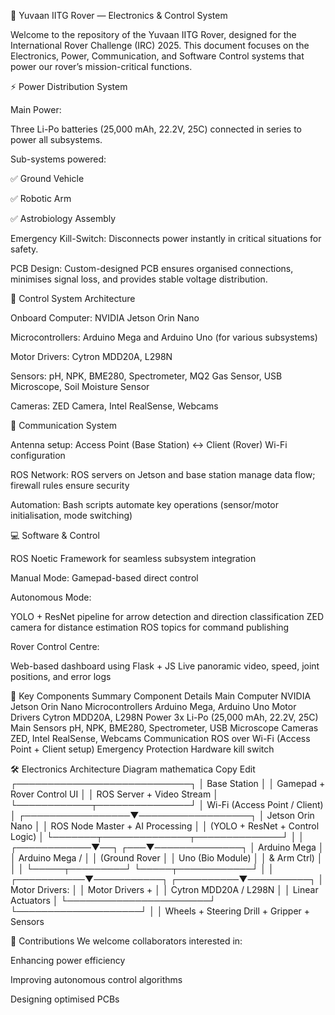 🤖 Yuvaan IITG Rover — Electronics & Control System

Welcome to the repository of the Yuvaan IITG Rover, designed for the International Rover Challenge (IRC) 2025. This document focuses on the Electronics, Power, Communication, and Software Control systems that power our rover’s mission-critical functions.

⚡ Power Distribution System

Main Power:

Three Li-Po batteries (25,000 mAh, 22.2V, 25C) connected in series to power all subsystems.

Sub-systems powered:

✅ Ground Vehicle

✅ Robotic Arm

✅ Astrobiology Assembly

Emergency Kill-Switch: Disconnects power instantly in critical situations for safety.

PCB Design: Custom-designed PCB ensures organised connections, minimises signal loss, and provides stable voltage distribution.


🧠 Control System Architecture

Onboard Computer: NVIDIA Jetson Orin Nano

Microcontrollers: Arduino Mega and Arduino Uno (for various subsystems)

Motor Drivers: Cytron MDD20A, L298N

Sensors: pH, NPK, BME280, Spectrometer, MQ2 Gas Sensor, USB Microscope, Soil Moisture Sensor

Cameras: ZED Camera, Intel RealSense, Webcams


📡 Communication System

Antenna setup:
Access Point (Base Station) ↔ Client (Rover) Wi-Fi configuration

ROS Network:
ROS servers on Jetson and base station manage data flow; firewall rules ensure security

Automation:
Bash scripts automate key operations (sensor/motor initialisation, mode switching)

💻 Software & Control

ROS Noetic Framework for seamless subsystem integration

Manual Mode: Gamepad-based direct control

Autonomous Mode:

YOLO + ResNet pipeline for arrow detection and direction classification
ZED camera for distance estimation
ROS topics for command publishing

Rover Control Centre:

Web-based dashboard using Flask + JS
Live panoramic video, speed, joint positions, and error logs

🚀 Key Components Summary
Component	Details
Main Computer	NVIDIA Jetson Orin Nano
Microcontrollers	Arduino Mega, Arduino Uno
Motor Drivers	Cytron MDD20A, L298N
Power	3x Li-Po (25,000 mAh, 22.2V, 25C)
Main Sensors	pH, NPK, BME280, Spectrometer, USB Microscope
Cameras	ZED, Intel RealSense, Webcams
Communication	ROS over Wi-Fi (Access Point + Client setup)
Emergency Protection	Hardware kill switch

🛠️ Electronics Architecture Diagram
mathematica
Copy
Edit
                      ┌────────────────────────────┐
                      │        Base Station         │
                      │ Gamepad + Rover Control UI │
                      │ ROS Server + Video Stream  │
                      └────────────┬───────────────┘
                                   │ Wi-Fi (Access Point / Client)
                                   │
                ┌─────────────────▼──────────────────┐
                │         Jetson Orin Nano            │
                │ ROS Node Master + AI Processing     │
                │ (YOLO + ResNet + Control Logic)     │
                └───────┬──────────────┬──────────────┘
                        │              │
           ┌────────────▼──┐        ┌───▼──────────────┐
           │ Arduino Mega  │        │ Arduino Mega /   │
           │ (Ground Rover │        │ Uno (Bio Module) │
           │  & Arm Ctrl)  │        │                  │
           └─────┬─────────┘        └─────┬────────────┘
                 │                         │
     ┌───────────▼───────────┐  ┌──────────▼──────────┐
     │ Motor Drivers:        │  │ Motor Drivers +     │
     │ Cytron MDD20A / L298N │  │ Linear Actuators    │
     └───────────────────────┘  └────────────────────┘
                 │                         │
          Wheels + Steering          Drill + Gripper + Sensors







🤝 Contributions
We welcome collaborators interested in:

Enhancing power efficiency

Improving autonomous control algorithms

Designing optimised PCBs
